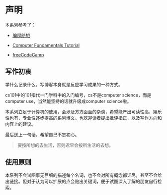 # 声明

本系列参考了：

- [编程随想](https://program-think.blogspot.com/)

- [Computer Fundamentals Tutorial](https://www.javatpoint.com/computer-fundamentals-tutorial)
- [freeCodeCamp](https://www.freecodecamp.org/learn)

## 写作初衷

学什么记录什么，写博客本身就是反应学习成果的一种方式。

cs101中的101指代一门学科中的入门编号，cs不是computer science，而是computer use，当然能坚持的话就升级成computer science啦。



本系列立足于计算机的使用，会涉及方方面面的杂谈，希望能产出可读性高，娱乐性也有，专业性逐步提高的系列博文。也欢迎读者提出批评指正，以及写作方向和内容上的建议。



最后送上一句话，希望自己不忘初心。

> 要按所想的去生活，否则迟早会按所生活的去想。

## 使用原则

本系列不会试图事无巨细的描述每个名词，也不会对所有概念都详尽，甚至不会给出链接。但对于认为可以扩展的点会贴出关键词，便于试图深入了解的朋友自行检索。

